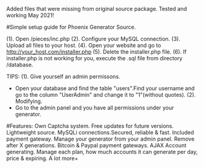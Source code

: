 Added files that were missing from original source package. Tested and working May 2021! 

#Simple setup guide for Phoenix Generator Source.

(1). Open /pieces/inc.php
(2). Configure your MySQL connection.
(3). Upload all files to your host.
(4). Open your website and go to http://your_host.com/installer.php
(5). Delete the installer.php file.
(6). If installer.php is not working for you, execute the .sql file from directory /database.


TIPS: 
(1). Give yourself an admin permissons.
 - Open your database and find the table "users".Find your username and go to the column "UserAdmin" and change it to "1"(without quotes).
(2). Modifying.
 - Go to the admin panel and you have all permissions under your generator.
 
 #Features:
Own Captcha system.
Free updates for future versions.
Lightweight source.
MySQLi connections.Secured, reliable & fast.
Included payment gateway.
Manage your generator from your admin panel.
Remove after X generations.
Bitcoin & Paypal payment gateways.
AJAX Account generating.
Manage each plan, how much accounts it can generate per day, price & expiring.
A lot more+
